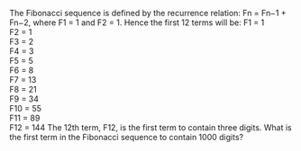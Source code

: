   The Fibonacci sequence is defined by the recurrence relation:  Fn = Fn<img src='images/symbol_minus.gif' width='9' height='3' alt='&minus;' border='0' style='vertical-align:middle;' />1 + Fn<img src='images/symbol_minus.gif' width='9' height='3' alt='&minus;' border='0' style='vertical-align:middle;' />2, where F1 = 1 and F2 = 1.  Hence the first 12 terms will be:  F1 = 1<br />  F2 = 1<br />  F3 = 2<br />  F4 = 3<br />  F5 = 5<br />  F6 = 8<br />  F7 = 13<br />  F8 = 21<br />  F9 = 34<br />  F10 = 55<br />  F11 = 89<br />  F12 = 144  The 12th term, F12, is the first term to contain three digits.  What is the first term in the Fibonacci sequence to contain 1000 digits?    